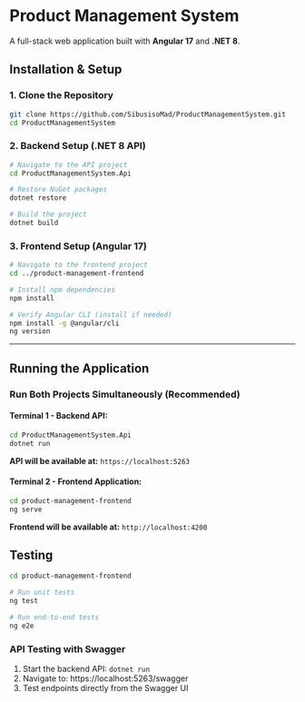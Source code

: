 # Product Management System

A full-stack web application built with **Angular 17** and **.NET 8**.

## Installation & Setup

### 1. Clone the Repository

```bash
git clone https://github.com/SibusisoMad/ProductManagementSystem.git
cd ProductManagementSystem
```

### 2. Backend Setup (.NET 8 API)

```bash
# Navigate to the API project
cd ProductManagementSystem.Api

# Restore NuGet packages
dotnet restore

# Build the project
dotnet build
```

### 3. Frontend Setup (Angular 17)

```bash
# Navigate to the frontend project
cd ../product-management-frontend

# Install npm dependencies
npm install

# Verify Angular CLI (install if needed)
npm install -g @angular/cli
ng version
```

---

## Running the Application

### Run Both Projects Simultaneously (Recommended)

#### Terminal 1 - Backend API:
```bash
cd ProductManagementSystem.Api
dotnet run
```
**API will be available at:** `https://localhost:5263`

#### Terminal 2 - Frontend Application:
```bash
cd product-management-frontend
ng serve
```
**Frontend will be available at:** `http://localhost:4200`


## Testing

```bash
cd product-management-frontend

# Run unit tests
ng test

# Run end-to-end tests
ng e2e
```

### API Testing with Swagger

1. Start the backend API: `dotnet run`
2. Navigate to: https://localhost:5263/swagger
3. Test endpoints directly from the Swagger UI

